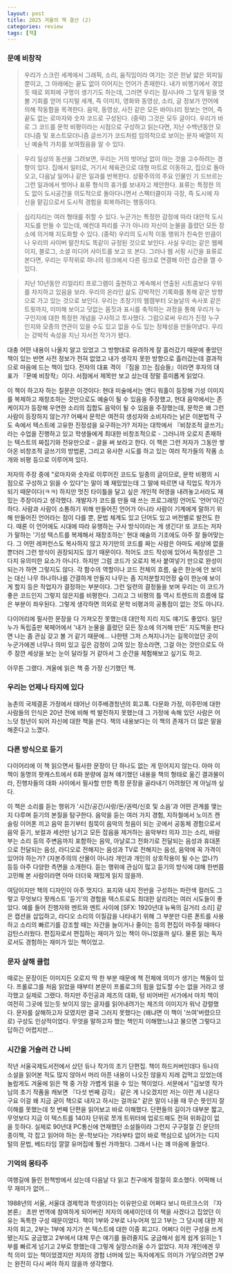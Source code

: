 ```yaml
---
layout: post
title: 2025 겨울의 책 결산 (2)
categories: review
tags: [책]
---
```


### 문예 비창작

> 우리가 스크린 세계에서 그래픽, 소리, 움직임이라 여기는 것은 한낱 얇은 외피일 뿐이고, 그 아래에는 끝도 없이 이어지는 언어가 존재한다. 내가 비행기에서 겪었듯 때로 외피에 구멍이 생기기도 하는데, 그러면 우리는 잠시나마 그 덮개 밑을 엿볼 기회를 얻어 디지털 세계, 즉 이미지, 영화와 동영상, 소리, 글 정보가 언어에 의해 작동함을 목격한다. 음악, 동영상, 사진 같은 모든 바이너리 정보는 언어, 즉 끝도 없는 로마자와 숫자 코드로 구성된다. (중략) 그것은 모두 글이다. 우리가 바로 그 코드를 문학 비평이라는 시점으로 구성하고 읽는다면, 지난 수백년동안 모더니즘 및 포스트모더니즘 글쓰기가 코드처럼 임의적으로 보이는 문자 배열이 지닌 예술적 가치를 보여줬음을 알 수 있다. 

> 우리 일상의 동선을 그려보면, 우리는 거의 벗어남 없이 아는 것을 고수하려는 경향이 있다. 집에서 일터로, 거기서 체육관으로 대형 마트로 이동하고, 집으로 돌아오고, 다음날 일어나 같은 일과를 반복한다. 상황주의의 주요 인물인 기 드브르는 그런 일과에서 벗어나 표류 형식의 휴가를 보내자고 제안한다. 표류는 특정한 의도 없이 도시공간을 의도적으로 돌아다니면서 스펙터클이자 극장, 즉 도시에 자신을 맡김으로서 도시적 경험을 회복하려는 행동이다.

> 심리지리는 여러 형태를 취할 수 있다. 누군가는 특정한 감정에 따라 대안적 도시 지도를 만들 수 있는데, 예컨대 파리를 구가 아니라 자신이 눈물을 흘렸던 모든 장소에 의거해 지도화할 수 있다. (중략) 우리의 도시적 이동 행위가 친숙한 만큼이나 우리의 사이버 말잔치도 똑같이 규정된 것으로 보인다. 사실 우리는 같은 웹페이지, 블로그, 소셜 미디어 사이트를 보고 또 본다. 그러나 웹 서핑 시간을 표류로 본다면, 우리는 무작위로 하나의 링크에서 다른 링크로 연결해 이런 습관을 깰 수 있다. 

> 지난 10년동안 리얼리티 프로그램이 출현하고 계속해서 연출된 시트콤보다 우위를 차지하고 있음을 보라. 우리의 온라인 삶도 강박적인 기록화를 통해 같은 방향으로 가고 있는 것으로 보인다. 우리는 초창기의 웹캠부터 오늘날의 속사포 같은 트윗까지, 미미해 보이고 덧없는 몸짓과 표시를 축적하는 과정을 통해 우리가 누구인지에 대한 특정한 개념을 구사하고 투사했다. 그럼으로써 우리가 진정 누구인지와 모종의 연관이 있을 수도 있고 없을 수도 있는 정체성을 만들어냈다. 우리는 강박적 속성을 지닌 자서전 작가가 됐다.

대충 어떤 내용이 나올지 알고 있었고 그 방향대로 유려하게 잘 흘러갔기 때문에 좋았던 책이 있는 반면 사전 정보가 전혀 없었고 내가 생각지 못한 방향으로 흘러갔는데 결과적으로 마음에 드는 책이 있다. 전자의 대표 격이 『짐을 끄는 짐승들』이라면 후자의 대표가 『문예 비창작』이다. 서점에서 제목만 보고 샀는데 정말 흥미롭게 읽었다.

​이 책이 하고자 하는 질문은 이것이다: 현대 미술에서는 앤디 워홀이 등장해 기성 이미지를 복제하고 재창조하는 것만으로도 예술이 될 수 있음을 주장했고, 현대 음악에서는 존 케이지가 등장해 우연한 소리의 집합도 음악이 될 수 있음을 주장했는데, 문학은 왜 그런 사람이 등장하지 않는가? 어째서 문학은 여전히 생성자와 소비자라는 낡은 이분법적 구도 속에서 텍스트에 고유한 진정성을 요구하는가? 저자는 대학에서 『비창조적 글쓰기』라는 수업을 진행하고 있고 학생들에게 최대한 비창조적으로 - 그러니까 오로지 존재하는 텍스트의 짜집기와 전유만으로 - 글을 써 보라고 한다. 이 책은 그런 저자가 그동안 쌓아온 비창조적 글쓰기의 방법론, 그리고 유사한 시도를 하고 있는 여러 작가들의 작품 소개와 비평 등으로 이루어져 있다.

​저자의 주장 중에 "로마자와 숫자로 이루어진 코드도 일종의 글이므로, 문학 비평의 시점으로 구성하고 읽을 수 있다"는 말이 꽤 재밌었는데 그 말에 따르면 내 직업도 작가가 되기 때문이다(ㅋㅋ) 하지만 멋진 타이틀을 달고 싶은 개인적 허영을 내려놓고서라도 재밌는 주장이라고 생각했다. 개발자가 코드를 만들 때 쓰는 프로그래밍 언어도 '언어'이긴 하다. 사람과 사람이 소통하기 위해 만들어진 언어가 아니라 사람이 기계에게 말하기 위해 만들어진 언어라는 점이 다를 뿐, 문법 체계도 있고 단어도 있고 버전별로 발전도 한다. 때론 이 언어에도 시대에 따라 유행하는 구사 방식이라는 게 생긴다! 또 코드는 저자가 말하는 '기성 텍스트를 복제해서 재창조하는' 현대 예술의 기조에도 아주 잘 들어맞는다. 그 어떤 레퍼런스도 복사하지 않고 자기만의 코드를 짜는 사람은 아마도 세상에 없을 뿐더러 그런 방식이 권장되지도 않기 때문이다. 적어도 코드 작성에 있어서 독창성은 그다지 유의미한 요소가 아니다. 하지만 그럼 코드가 오로지 복사 붙여넣기 만으로 완성이 되는가 하면 그렇지도 않다. 각 함수의 역할이나 코드 전체의 흐름, 숲은 한눈에 안 보이는 대신 나무 하나하나를 간결하게 만들지 나무는 좀 지저분할지언정 숲이 한눈에 보이게 할지 등은 작업자가 결정하는 부분이다. 그런 일련의 결정들을 보며 우리는 이 코드가 좋은 코드인지 그렇지 않은지를 비평한다. 그리고 그 비평의 틀 역시 트렌드의 흐름에 많은 부분이 좌우된다. 그렇게 생각하면 의외로 문학 비평과의 공통점이 없는 것도 아니다. 

​다이어리에 필사한 문장을 다 가져오진 못했는데 대안적 지리 지도 얘기도 좋았다. 일단 누가 독립출판 북페어에서 '내가 눈물을 흘렸던 모든 장소에 의거해 만든' 지도책을 판다면 나는 좀 관심 갖고 볼 거 같기 때문에... 나한텐 그저 스쳐지나가는 길목이었던 곳이 누군가에겐 너무나 의미 있고 깊은 감정이 고여 있는 장소라면, 그걸 아는 것만으로도 아주 잠깐 세상을 보는 눈이 달라질 거 같아서 그 순간을 체험해보고 싶기도 하고.

​아무튼 그랬다. 겨울에 읽은 책 중 가장 신기했던 책.

### 우리는 언제나 타지에 있다

농촌의 국제결혼 가정에서 태어난 이주배경청년의 회고록. 다문화 가정, 이주민에 대한 사람들의 인식은 20년 전에 비해 썩 발전하지 못했는데 그 가정에 속해 있던 사람은 어느덧 청년이 되어 자신에 대한 책을 쓴다. 책의 내용보다는 이 책의 존재가 더 많은 말을 해준다고 느꼈다. 

### 다른 방식으로 듣기

다이어리에 이 책 읽으면서 필사한 문장이 단 하나도 없는 게 믿어지지 않는다. 아마 이 책이 동명의 팟캐스트에서 6화 분량에 걸쳐 얘기했던 내용을 책의 형태로 옮긴 결과물이라, 진행자들의 대화 사이에서 필사할 만한 특정 문장을 골라내기 어려웠던 게 아닐까 싶다. 

이 책은 소리를 듣는 행위가 '시간/공간/사랑/돈/권력/신호 및 소음'과 어떤 관계를 맺는지 다루며 듣기의 본질을 탐구한다. 음악을 듣는 여러 가지 경험, 지하철에서 노이즈 캔슬링 이어폰 끼고 음악 듣기부터 침묵이 음악의 첫음이 되는 곳에서 공동체 경험으로서 음악 듣기, 보컬과 세션만 남기고 모든 잡음을 제거하는 음악부터 의자 끄는 소리, 바람 부는 소리 등의 주변음까지 포함하는 음악, 아날로그 전화기로 전달되는 음성과 휴대폰으로 전달되는 음성, 라디오로 전해지는 음성과 TV로 전해지는 음성, 음악에 꼭 가격이 있어야 하는가? (자본주의의 산물이 아니라 개인과 개인의 상호작용이 될 수는 없나?) 등등 아주 다양한 측면을 소개한다. 듣는 행위에 관심이 많고 듣기의 방식에 대해 한번쯤 고민해 본 사람이라면 아마 더더욱 재밌게 읽지 않을까.

여담이지만 책의 디자인이 아주 멋지다. 표지와 내지 전반을 구성하는 파란색 컬러도 그렇고 무엇보다 팟캐스트 '듣기'의 경험을 텍스트로도 최대한 살리려는 여러 시도들이 좋았다. 예를 들어 진행자와 멘트와 멘트 사이에 [SFX: 1920년대 뉴욕의 길거리 소리] 같은 캡션을 삽입하고, 라디오 소리의 이질감을 나타내기 위해 그 부분만 다른 폰트를 사용하고 소리의 빠르기를 강조할 때는 자간을 늘이거나 줄이는 등의 편집이 마주칠 때마다 감탄스러웠다. 편집자로서 편집하는 재미가 있는 책이 아니었을까 싶다. 물론 읽는 독자로서도 경험하는 재미가 있는 책이었고.

### 문자 살해 클럽

때로는 문장이든 이미지든 오로지 딱 한 부분 때문에 책 전체에 의미가 생기는 책들이 있다. 프롤로그를 처음 읽었을 때부터 본문이 프롤로그의 힘을 압도할 수는 없을 거라고 생각했고 실제로 그랬다. 하지만 주인공과 제즈의 대화, 텅 비어버린 서가에서 마치 책이 여전히 그곳에 있는듯 보이지 않는 글자를 읽어내려가는 제즈의 이미지가 워낙 강렬했다. 문자를 살해하고자 모였지만 결국 그러지 못했다는 (왜냐면 이 책이 '쓰여'버렸으므로) 구성도 인상적이었다. 무엇을 말하고자 했는 책인지 이해했느냐고 물으면 그렇다고 답하긴 어렵지만... 

### 시간을 거슬러 간 나비

작년 서울국제도서전에서 샀던 듀나 작가의 초기 단편집. 책이 하드커버인데다 듀나의 소설을 읽어본 적도 많지 않아서 머리 아픈 내용이 나오진 않을지 지레 겁먹고 있었는데 놀랍게도 겨울에 읽은 책 중 가장 가볍게 읽을 수 있는 책이었다. 서문에서 "김보영 작가님의 초기 작품을 캐보면 『다섯 번째 감각』 같은 게 나오겠지만 저는 이런 게 나온다구요 이걸 왜 지금 굳이 책으로 내자고 하시는 걸까요" 같은 말이 나올 때 무슨 뜻인지 잘 이해를 못했는데 첫 번째 단편을 읽어보고 바로 이해했다. 단편들의 길이가 대부분 짧고, 무엇보다 지금 이 텍스트를 140자 단위로 쪼개 트위터에 업로드해도 전혀 위화감이 없을 듯하다. 실제로 90년대 PC통신에 연재했던 소설들이라 그런지 구구절절 긴 문단의 종이책, 각 잡고 읽어야 하는 문-학보다는 가타부타 없이 바로 핵심으로 넘어가는 디지털의 문법, 베드타임 깔깔 유머집에 훨씬 가까웠다. 그래서 나는 꽤 마음에 들었다. 

### 기억의 몽타주

여행길에 들린 헌책방에서 샀는데 다음날 다 읽고 친구에게 절절히 호소했다. 어떡해 너무 재미가 없어... 

1988년의 서울, 서울대 경제학과 학생이라는 이유만으로 어쩌다 보니 마르크스의 『자본론』 초판 번역에 참여하게 되어버린 저자의 에세이인데 이 책을 사겠다고 집었던 이유는 독특한 구성 때문이었다. 책이 1부와 2부로 나누어져 있고 1부는 그 당시에 대한 저자의 회고, 2부는 1부에 자기가 쓴 텍스트에 대한 이중 회고다. 어쩌다 이런 구성을 쓰게 됐는지도 궁금했고 2부에서 대체 무슨 얘기를 들려줄지도 궁금해서 쉽게 쉽게 읽히는 1부를 빠르게 넘기고 2부로 향했는데 그렇게 실망스러울 수가 없었다. 저자 개인에겐 무척 의미 있는 책이었겠지만 저자의 경험 너머에 있는 독자에게도 의미가 가닿으려면 2부는 완전히 다시 써야 하지 않을까 생각했다. 